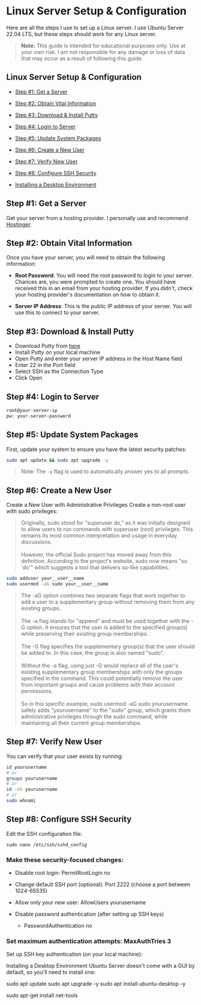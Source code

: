 # Linux Server Setup & Configuration

Here are all the steps I use to set up a Linux server. I use Ubuntu Server 22.04 LTS, but these steps should work for any Linux server.

>**Note:** This guide is intended for educational purposes only. Use at your own risk. I am not responsible for any damage or loss of data that may occur as a result of following this guide.

## Linux Server Setup & Configuration
  - [Step #1: Get a Server](Steps/Where-To-Get-a-Server.md)

  - [Step #2: Obtain Vital Information](#step-2-obtain-vital-information)

  - [Step #3: Download & Install Putty](#step-3-download--install-putty)
  - [Step #4: Login to Server](#step-4-login-to-server)
  - [Step #5: Update System Packages](#step-5-update-system-packages)
  - [Step #6: Create a New User](#step-6-create-a-new-user)
  - [Step #7: Verify New User](#step-7-verify-new-user)
  - [Step #8: Configure SSH Security](#step-8-configure-ssh-security)
  - [Installing a Desktop Environment](#installing-a-desktop-environment)

## Step #1: Get a Server 

Get your server from a hosting provider. I personally use and recommend [Hostinger](https://hostinger.com?REFERRALCODE=5Q1DARRENHDY). 

## Step #2: Obtain Vital Information

Once you have your server, you will need to obtain the following information:

- **Root Password**: You will need the root password to login to your server. Chances are, you were prompted to create one. You should have received this in an email from your hosting provider. If you didn't, check your hosting provider's documentation on how to obtain it.

- **Server IP Address**: This is the public IP address of your server. You will use this to connect to your server.

## Step #3: Download & Install Putty

- Download Putty from [here](https://www.chiark.greenend.org.uk/~sgtatham/putty/latest.html)
- Install Putty on your local machine
- Open Putty and enter your server IP address in the Host Name field
- Enter 22 in the Port field
- Select SSH as the Connection Type
- Click Open

## Step #4: Login to Server

```bash
root@your-server-ip
pw: your-server-password
```
## Step #5: Update System Packages

First, update your system to ensure you have the latest security patches:

```bash
sudo apt update && sudo apt upgrade -y
```

> Note: The `-y` flag is used to automatically answer yes to all prompts.

## Step #6: Create a New User

Create a New User with Administrative Privileges
Create a non-root user with sudo privileges:

> Originally, sudo stood for "superuser do," as it was initially designed to allow users to run commands with superuser (root) privileges. This remains its most common interpretation and usage in everyday discussions. <br><br>However, the official Sudo project has moved away from this definition. According to the project's website, sudo now means "su 'do'" which suggests a tool that delivers su-like capabilities.

```bash
sudo adduser your__user__name
sudo usermod -aG sudo your__user__name
```

> The -aG option combines two separate flags that work together to add a user to a supplementary group without removing them from any existing groups.
<br><br>The -a flag stands for "append" and must be used together with the -G option. It ensures that the user is added to the specified group(s) while preserving their existing group memberships.
<br><br>The -G flag specifies the supplementary group(s) that the user should be added to. In this case, the group is also named "sudo".
<br><br>Without the -a flag, using just -G would replace all of the user's existing supplementary group memberships with only the groups specified in the command. This could potentially remove the user from important groups and cause problems with their account permissions.
<br><br>So in this specific example, sudo usermod -aG sudo yourusername safely adds "yourusername" to the "sudo" group, which grants them administrative privileges through the sudo command, while maintaining all their current group memberships.

## Step #7: Verify New User

You can verify that your user exists by running:

```bash
id yourusername
# or
groups yourusername
# or 
id -nG yourusername
# or
sudo whoami
```

## Step #8: Configure SSH Security

Edit the SSH configuration file:

```
sudo nano /etc/ssh/sshd_config
```

### Make these security-focused changes:

- Disable root login: PermitRootLogin no
- Change default SSH port (optional): Port 2222 (choose a port between 1024-65535)
- Allow only your new user: AllowUsers yourusername

- Disable password authentication (after setting up SSH keys)   
    - PasswordAuthentication no

### Set maximum authentication attempts: MaxAuthTries 3

Set up SSH key authentication (on your local machine):

Installing a Desktop Environment
Ubuntu Server doesn't come with a GUI by default, so you'll need to install one:

sudo apt update
sudo apt upgrade -y
sudo apt install ubuntu-desktop -y

sudo apt-get install net-tools
